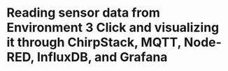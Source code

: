 
# Reading sensor data from Environment 3 Click and visualizing it through ChirpStack, MQTT, Node-RED, InfluxDB, and Grafana


